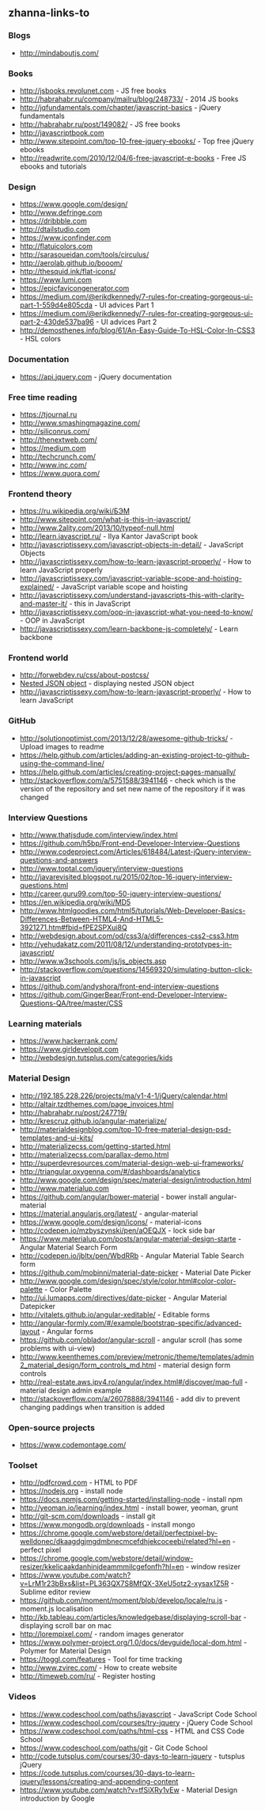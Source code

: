## zhanna-links-to

### Blogs
* http://mindaboutjs.com/

### Books
* http://jsbooks.revolunet.com - JS free books
* http://habrahabr.ru/company/mailru/blog/248733/ - 2014 JS books
* http://jqfundamentals.com/chapter/javascript-basics - jQuery fundamentals
* http://habrahabr.ru/post/149082/ - JS free books
* http://javascriptbook.com
* http://www.sitepoint.com/top-10-free-jquery-ebooks/ - Top free jQuery ebooks
* http://readwrite.com/2010/12/04/6-free-javascript-e-books - Free JS ebooks and tutorials

### Design
* https://www.google.com/design/
* http://www.defringe.com
* https://dribbble.com
* http://dtailstudio.com
* https://www.iconfinder.com
* http://flatuicolors.com
* http://sarasoueidan.com/tools/circulus/
* http://aerolab.github.io/booom/
* http://thesquid.ink/flat-icons/
* https://www.lumi.com
* https://epicfavicongenerator.com
* https://medium.com/@erikdkennedy/7-rules-for-creating-gorgeous-ui-part-1-559d4e805cda - UI advices Part 1
* https://medium.com/@erikdkennedy/7-rules-for-creating-gorgeous-ui-part-2-430de537ba96 - UI advices Part 2
* http://demosthenes.info/blog/61/An-Easy-Guide-To-HSL-Color-In-CSS3 - HSL colors


### Documentation
* https://api.jquery.com - jQuery documentation

### Free time reading
* https://tjournal.ru
* http://www.smashingmagazine.com/
* http://siliconrus.com/
* http://thenextweb.com/
* https://medium.com
* http://techcrunch.com/
* http://www.inc.com/
* https://www.quora.com/

### Frontend theory
* https://ru.wikipedia.org/wiki/БЭМ
* http://www.sitepoint.com/what-is-this-in-javascript/
* http://www.2ality.com/2013/10/typeof-null.html
* http://learn.javascript.ru/ - Ilya Kantor JavaScript book
* http://javascriptissexy.com/javascript-objects-in-detail/ - JavaScript Objects
* http://javascriptissexy.com/how-to-learn-javascript-properly/ - How to learn JavaScript properly
* http://javascriptissexy.com/javascript-variable-scope-and-hoisting-explained/ - JavaScript variable scope and hoisting
* http://javascriptissexy.com/understand-javascripts-this-with-clarity-and-master-it/ - this in JavaScript
* http://javascriptissexy.com/oop-in-javascript-what-you-need-to-know/ - OOP in JavaScript
* http://javascriptissexy.com/learn-backbone-js-completely/ - Learn backbone
 
### Frontend world
* http://forwebdev.ru/css/about-postcss/
* [Nested JSON object](http://plnkr.co/edit/snE9Em0tCKh0nUHIlTFn?p=preview) - displaying nested JSON object
* http://javascriptissexy.com/how-to-learn-javascript-properly/ - How to learn JavaScript

### GitHub
* http://solutionoptimist.com/2013/12/28/awesome-github-tricks/ - Upload images to readme
* https://help.github.com/articles/adding-an-existing-project-to-github-using-the-command-line/
* https://help.github.com/articles/creating-project-pages-manually/
* http://stackoverflow.com/a/5751588/3941146 - check which is the version of the repository and set new name of the repository if it was changed

### Interview Questions
* http://www.thatjsdude.com/interview/index.html
* https://github.com/h5bp/Front-end-Developer-Interview-Questions
* http://www.codeproject.com/Articles/618484/Latest-jQuery-interview-questions-and-answers
* http://www.toptal.com/jquery/interview-questions
* http://javarevisited.blogspot.ru/2015/02/top-16-jquery-interview-questions.html
* http://career.guru99.com/top-50-jquery-interview-questions/
* https://en.wikipedia.org/wiki/MD5
* http://www.htmlgoodies.com/html5/tutorials/Web-Developer-Basics-Differences-Between-HTML4-And-HTML5-3921271.htm#fbid=fPE2SPXui8Q
* http://webdesign.about.com/od/css3/a/differences-css2-css3.htm
* http://yehudakatz.com/2011/08/12/understanding-prototypes-in-javascript/
* http://www.w3schools.com/js/js_objects.asp
* http://stackoverflow.com/questions/14569320/simulating-button-click-in-javascript
* https://github.com/andyshora/front-end-interview-questions
* https://github.com/GingerBear/Front-end-Developer-Interview-Questions-QA/tree/master/CSS

### Learning materials
* https://www.hackerrank.com/
* https://www.girldevelopit.com
* http://webdesign.tutsplus.com/categories/kids


### Material Design
* http://192.185.228.226/projects/ma/v1-4-1/jQuery/calendar.html
* http://altair.tzdthemes.com/page_invoices.html
* http://habrahabr.ru/post/247719/
* http://krescruz.github.io/angular-materialize/
* http://materialdesignblog.com/top-10-free-material-design-psd-templates-and-ui-kits/
* http://materializecss.com/getting-started.html
* http://materializecss.com/parallax-demo.html
* http://superdevresources.com/material-design-web-ui-frameworks/
* http://triangular.oxygenna.com/#/dashboards/analytics
* http://www.google.com/design/spec/material-design/introduction.html
* http://www.materialup.com
* https://github.com/angular/bower-material - bower install angular-material
* https://material.angularjs.org/latest/ - angular-material
* https://www.google.com/design/icons/ - material-icons
* http://codepen.io/mzbyszynski/pen/aOEQJX - lock side bar
* https://www.materialup.com/posts/angular-material-design-starte - Angular Material Search Form
* http://codepen.io/jbltx/pen/WbdRRb - Angular Material Table Search form
* https://github.com/mobinni/material-date-picker - Material Date Picker
* http://www.google.com/design/spec/style/color.html#color-color-palette - Color Palette
* http://ui.lumapps.com/directives/date-picker - Angular Material Datepicker
* http://vitalets.github.io/angular-xeditable/ - Editable forms
* http://angular-formly.com/#/example/bootstrap-specific/advanced-layout - Angular forms
* https://github.com/oblador/angular-scroll - angular scroll (has some problems with ui-view)
* http://www.keenthemes.com/preview/metronic/theme/templates/admin2_material_design/form_controls_md.html - material design form controls
* http://real-estate.aws.ipv4.ro/angular/index.html#/discover/map-full - material design admin example
* http://stackoverflow.com/a/26078888/3941146 - add div to prevent changing paddings when transition is added




### Open-source projects
* https://www.codemontage.com/

### Toolset
* http://pdfcrowd.com - HTML to PDF
* https://nodejs.org - install node
* https://docs.npmjs.com/getting-started/installing-node - install npm
* http://yeoman.io/learning/index.html - install bower, yeoman, grunt
* http://git-scm.com/downloads - install git
* https://www.mongodb.org/downloads - install mongo
* https://chrome.google.com/webstore/detail/perfectpixel-by-welldonec/dkaagdgjmgdmbnecmcefdhjekcoceebi/related?hl=en - perfect pixel
* https://chrome.google.com/webstore/detail/window-resizer/kkelicaakdanhinjdeammmilcgefonfh?hl=en - window resizer
* https://www.youtube.com/watch?v=LrM1r23bBxs&list=PL363QX7S8MfQX-3XeU5otz2-xysax1Z5R - Sublime editor review
* https://github.com/moment/moment/blob/develop/locale/ru.js - moment.js localisation
* http://kb.tableau.com/articles/knowledgebase/displaying-scroll-bar - displaying scroll bar on mac 
* http://lorempixel.com/ - random images generator
* https://www.polymer-project.org/1.0/docs/devguide/local-dom.html - Polymer for Material Design
* https://toggl.com/features - Tool for time tracking
* http://www.zvirec.com/ - How to create website
* http://timeweb.com/ru/ - Register hosting

### Videos
* https://www.codeschool.com/paths/javascript - JavaScript Code School
* https://www.codeschool.com/courses/try-jquery - jQuery Code School
* https://www.codeschool.com/paths/html-css - HTML and CSS Code School
* https://www.codeschool.com/paths/git - Git Code School
* http://code.tutsplus.com/courses/30-days-to-learn-jquery - tutsplus jQuery
* https://code.tutsplus.com/courses/30-days-to-learn-jquery/lessons/creating-and-appending-content
* https://www.youtube.com/watch?v=tfSiXRy1vEw - Material Design introduction by Google
